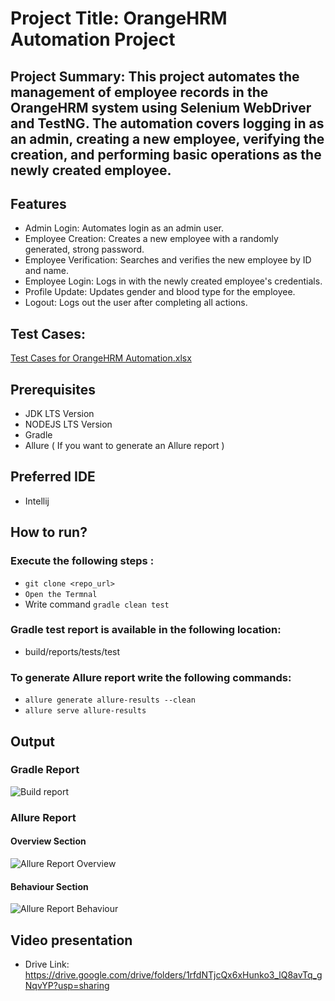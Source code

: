 # Project Title: OrangeHRM Automation Project
## Project Summary: This project automates the management of employee records in the OrangeHRM system using Selenium WebDriver and TestNG. The automation covers logging in as an admin, creating a new employee, verifying the creation, and performing basic operations as the newly created employee.

## Features
- Admin Login: Automates login as an admin user.
- Employee Creation: Creates a new employee with a randomly generated, strong password.
- Employee Verification: Searches and verifies the new employee by ID and name.
- Employee Login: Logs in with the newly created employee's credentials.
- Profile Update: Updates gender and blood type for the employee.
- Logout: Logs out the user after completing all actions.

## Test Cases:
[Test Cases for OrangeHRM Automation.xlsx](https://github.com/user-attachments/files/16821457/Test.Cases.for.OrangeHRM.Automation.xlsx)

## Prerequisites
- JDK LTS Version
- NODEJS LTS Version
- Gradle
- Allure ( If you want to generate an Allure report )

## Preferred IDE
- Intellij

## How to run?
### Execute the following steps :
- ``` git clone <repo_url> ```
- ``` Open the Termnal ```
- Write command ``` gradle clean test ```
### Gradle test report is available in the following location:
- build/reports/tests/test

### To generate Allure report write the following commands:
- ``` allure generate allure-results --clean ```
-  ``` allure serve allure-results ```

## Output
### Gradle Report
![Build report](https://github.com/user-attachments/assets/07931eb9-593d-4437-a648-0c6b34ba4c79)

### Allure Report 
#### Overview Section
![Allure Report Overview](https://github.com/user-attachments/assets/bd3edb49-e24b-40e4-89ef-3ddd55123718)

#### Behaviour Section
![Allure Report Behaviour](https://github.com/user-attachments/assets/0965bedd-b390-468d-9265-0b5b0f7ef767)

## Video presentation
- Drive Link: https://drive.google.com/drive/folders/1rfdNTjcQx6xHunko3_lQ8avTq_gNqvYP?usp=sharing




